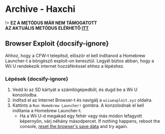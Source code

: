 # Archive - Haxchi

!> **EZ A METÓDUS MÁR NEM TÁMOGATOTT**  
**AZ AKTUÁLIS METÓDUS ELÉRHETŐ [ITT](../../introduction)**

## Browser Exploit {docsify-ignore}

Ahhoz, hogy a CFW-t telepítsd, először el kell indítanod a Homebrew Launcher-t a böngésző exploit-on keresztül. Legyél biztos abban, hogy a Wii U rendekezik internet hozzáféréssel ehhez a lépéshez.

### Lépések {docsify-ignore}

1. Vedd ki az SD kártyát a számítógépedből, és dugd be a Wii U konzolodba.
1. Indítsd el az Internet Browser-t és navigálj a `wiiuexploit.xyz` oldalra.
1. Kattints a `Run Homebrew Launcher!` gombra. A konzolodnak el kell indítania a Homebrew Launcher-t.
    - Ha a Wii U-d megakad egy fehér vagy más módon lefagyott képernyőn, várj néhány másodpercet. If nothing happens, reboot the console, [reset the browser's save data](https://en-americas-support.nintendo.com/app/answers/detail/a_id/1507/~/how-to-delete-the-internet-browser-history) and try again.